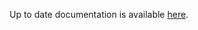 <!-- DO NOT EDIT THIS FILE MANUALLY -->
<!-- Please read https://github.com/linuxserver/docker-webtop/blob/alpine-icewm/.github/CONTRIBUTING.md -->
Up to date documentation is available [here](https://github.com/linuxserver/docker-webtop/blob/master/README.md).
